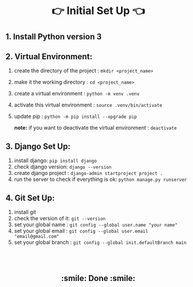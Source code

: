 <h1 align='center'>👉 Initial Set Up 👈</h1>

## 1. Install Python version 3

## 2. Virtual Environment:
1. create the directory of the project : `mkdir <project_name>`
2. make it the working directory : `cd <project_name>`
3. create a virtual environment : `python -m venv .venv`
4. activate this virtual environment : `source .venv/bin/activate`
5. update pip : `python -m pip install --upgrade pip`

    **note:** if you want to deactivate the virtual environment : `deactivate`

## 3. Django Set Up:
1. install django: `pip install django`
2. check django version: `django --version`
3. create django project : `django-admin startproject project .`
4. run the server to check if everything is ok: `python manage.py runserver`

## 4. Git Set Up:
1. install git
2. check the version of it: `git --version`
3. set your global name : `git config --global user.name "your name"`
4. set your global email : `git config --global user.email "email@gmail.com"`
5. set your global branch : `git config --global init.defaultBranch main`

<br>
<br>

<h2 align="center"> :smile: Done :smile: </h2>